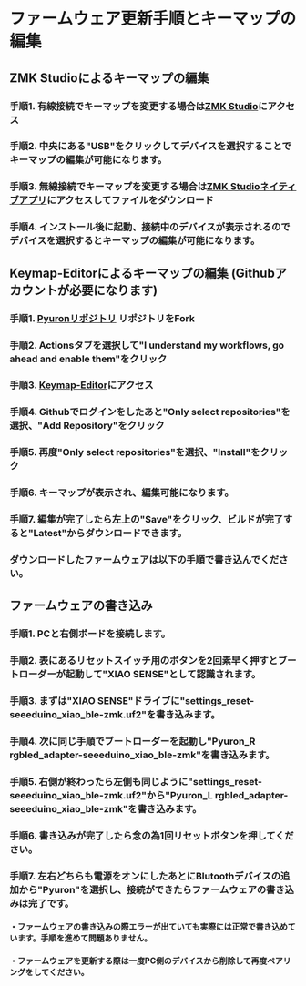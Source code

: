 # ファームウェア更新手順とキーマップの編集

## ZMK Studioによるキーマップの編集
### 手順1. 有線接続でキーマップを変更する場合は[ZMK Studio](https://zmk.studio/)にアクセス
### 手順2. 中央にある"USB"をクリックしてデバイスを選択することでキーマップの編集が可能になります。
### 手順3. 無線接続でキーマップを変更する場合は[ZMK Studioネイティブアプリ](https://zmk.studio/download)にアクセスしてファイルをダウンロード
### 手順4. インストール後に起動、接続中のデバイスが表示されるのでデバイスを選択するとキーマップの編集が可能になります。

## Keymap-Editorによるキーマップの編集 (Githubアカウントが必要になります)
### 手順1. [Pyuronリポジトリ](https://github.com/MeowCatpawkittie/zmk-config-Pyuron) リポジトリをFork
### 手順2. Actionsタブを選択して"I understand my workflows, go ahead and enable them"をクリック
### 手順3. [Keymap-Editor](https://nickcoutsos.github.io/keymap-editor/)にアクセス
### 手順4. Githubでログインをしたあと"Only select repositories"を選択、"Add Repository"をクリック
### 手順5. 再度"Only select repositories"を選択、"Install"をクリック
### 手順6. キーマップが表示され、編集可能になります。
### 手順7. 編集が完了したら左上の"Save"をクリック、ビルドが完了すると"Latest"からダウンロードできます。
### ダウンロードしたファームウェアは以下の手順で書き込んでください。

## ファームウェアの書き込み

### 手順1. PCと右側ボードを接続します。
### 手順2. 表にあるリセットスイッチ用のボタンを2回素早く押すとブートローダーが起動して"XIAO SENSE"として認識されます。
### 手順3. まずは"XIAO SENSE"ドライブに"settings_reset-seeeduino_xiao_ble-zmk.uf2"を書き込みます。
### 手順4. 次に同じ手順でブートローダーを起動し"Pyuron_R rgbled_adapter-seeeduino_xiao_ble-zmk"を書き込みます。
### 手順5. 右側が終わったら左側も同じように"settings_reset-seeeduino_xiao_ble-zmk.uf2"から"Pyuron_L rgbled_adapter-seeeduino_xiao_ble-zmk"を書き込みます。
### 手順6. 書き込みが完了したら念の為1回リセットボタンを押してください。
### 手順7. 左右どちらも電源をオンにしたあとにBlutoothデバイスの追加から"Pyuron"を選択し、接続ができたらファームウェアの書き込みは完了です。


#### ・ファームウェアの書き込みの際エラーが出ていても実際には正常で書き込めています。手順を進めて問題ありません。
#### ・ファームウェアを更新する際は一度PC側のデバイスから削除して再度ペアリングをしてください。
